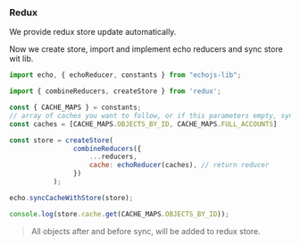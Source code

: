 ### Redux
We provide redux store update automatically.

Now we create store, import and implement echo reducers and sync store wit lib.
```javascript
import echo, { echoReducer, constants } from "echojs-lib";

import { combineReducers, createStore } from 'redux';

const { CACHE_MAPS } = constants;
// array of caches you want to follow, or if this parameters empty, sync redux with whole cache
const caches = [CACHE_MAPS.OBJECTS_BY_ID, CACHE_MAPS.FULL_ACCOUNTS] 

const store = createStore(
                combineReducers({
                    ...reducers,
                    cache: echoReducer(caches), // return reducer
                })
           );

echo.syncCacheWithStore(store);

console.log(store.cache.get(CACHE_MAPS.OBJECTS_BY_ID));
```
> All objects after and before sync, will be added to redux store.
